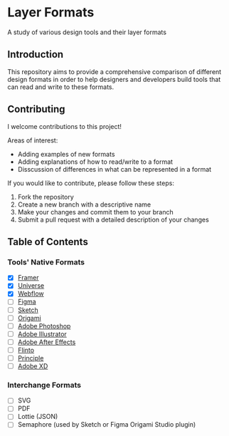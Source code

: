 # Layer Formats

A study of various design tools and their layer formats

## Introduction

This repository aims to provide a comprehensive comparison of different design formats in order to help designers and developers build tools that can read and write to these formats.

## Contributing

I welcome contributions to this project!

Areas of interest:
- Adding examples of new formats
- Adding explanations of how to read/write to a format
- Disscussion of differences in what can be represented in a format

If you would like to contribute, please follow these steps:

1. Fork the repository
2. Create a new branch with a descriptive name
3. Make your changes and commit them to your branch
4. Submit a pull request with a detailed description of your changes


## Table of Contents

### Tools' Native Formats

- [x] [Framer](#framer)
- [x] [Universe](#universe)
- [x] [Webflow](#webflow)
- [ ] [Figma](#figma)
- [ ] [Sketch](#sketch)
- [ ] [Origami](#origami)
- [ ] [Adobe Photoshop](#adobe-photoshop)
- [ ] [Adobe Illustrator](#adobe-illustrator)
- [ ] [Adobe After Effects](#adobe-after-effects)
- [ ] [Flinto](#flinto)
- [ ] [Principle](#principle)
- [ ] [Adobe XD](#adobe-xd)

### Interchange Formats

- [ ] SVG
- [ ] PDF
- [ ] Lottie (JSON)
- [ ] Semaphore (used by Sketch or Figma Origami Studio plugin)
